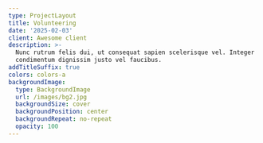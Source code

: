 ```yaml
---
type: ProjectLayout
title: Volunteering
date: '2025-02-03'
client: Awesome client
description: >-
  Nunc rutrum felis dui, ut consequat sapien scelerisque vel. Integer
  condimentum dignissim justo vel faucibus.
addTitleSuffix: true
colors: colors-a
backgroundImage:
  type: BackgroundImage
  url: /images/bg2.jpg
  backgroundSize: cover
  backgroundPosition: center
  backgroundRepeat: no-repeat
  opacity: 100
---
```


